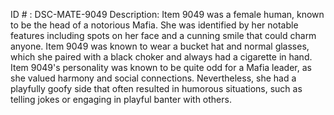 ID # : DSC-MATE-9049
Description: Item 9049 was a female human, known to be the head of a notorious Mafia. She was identified by her notable features including spots on her face and a cunning smile that could charm anyone. Item 9049 was known to wear a bucket hat and normal glasses, which she paired with a black choker and always had a cigarette in hand. Item 9049's personality was known to be quite odd for a Mafia leader, as she valued harmony and social connections. Nevertheless, she had a playfully goofy side that often resulted in humorous situations, such as telling jokes or engaging in playful banter with others.